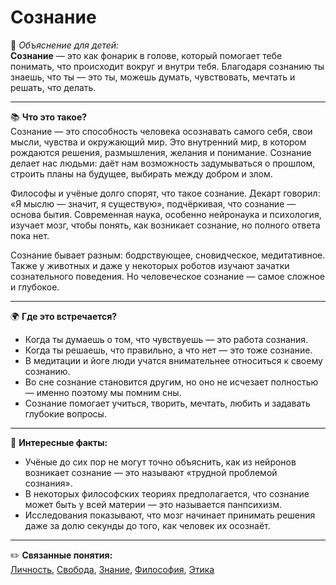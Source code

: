 # Сознание

👶 *Объяснение для детей:*  
**Сознание** — это как фонарик в голове, который помогает тебе понимать, что происходит вокруг и внутри тебя. Благодаря сознанию ты знаешь, что ты — это ты, можешь думать, чувствовать, мечтать и решать, что делать.

---

📚 **Что это такое?**  
Сознание — это способность человека осознавать самого себя, свои мысли, чувства и окружающий мир. Это внутренний мир, в котором рождаются решения, размышления, желания и понимание. Сознание делает нас людьми: даёт нам возможность задумываться о прошлом, строить планы на будущее, выбирать между добром и злом.

Философы и учёные долго спорят, что такое сознание. Декарт говорил: «Я мыслю — значит, я существую», подчёркивая, что сознание — основа бытия. Современная наука, особенно нейронаука и психология, изучает мозг, чтобы понять, как возникает сознание, но полного ответа пока нет.

Сознание бывает разным: бодрствующее, сновидческое, медитативное. Также у животных и даже у некоторых роботов изучают зачатки сознательного поведения. Но человеческое сознание — самое сложное и глубокое.

---

🌍 **Где это встречается?**

* Когда ты думаешь о том, что чувствуешь — это работа сознания.
* Когда ты решаешь, что правильно, а что нет — это тоже сознание.
* В медитации и йоге люди учатся внимательнее относиться к своему сознанию.
* Во сне сознание становится другим, но оно не исчезает полностью — именно поэтому мы помним сны.
* Сознание помогает учиться, творить, мечтать, любить и задавать глубокие вопросы.

---

🧠 **Интересные факты:**

* Учёные до сих пор не могут точно объяснить, как из нейронов возникает сознание — это называют «трудной проблемой сознания».
* В некоторых философских теориях предполагается, что сознание может быть у всей материи — это называется панпсихизм.
* Исследования показывают, что мозг начинает принимать решения даже за долю секунды до того, как человек их осознаёт.

---

✏️ **Связанные понятия:**  
[Личность](./Личность.md), [Свобода](./Свобода.md), [Знание](./Знание.md), [Философия](./Философия.md), [Этика](./Этика.md)

